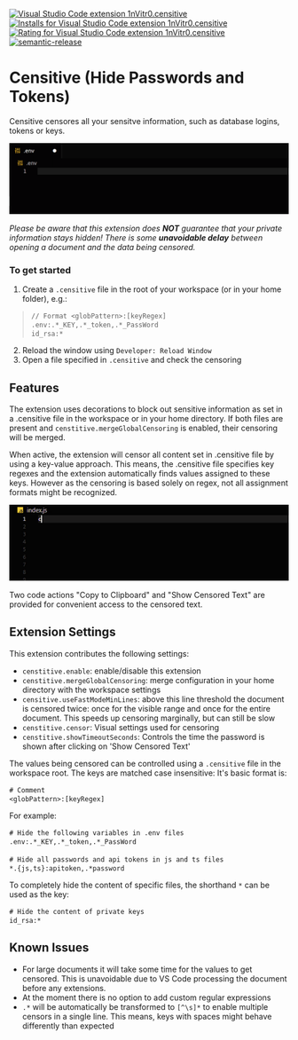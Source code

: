 [![Visual Studio Code extension 1nVitr0.censitive](https://img.shields.io/visual-studio-marketplace/v/1nVitr0.censitive?logo=visualstudiocode)](https://marketplace.visualstudio.com/items?itemName=1nVitr0.censitive)
[![Installs for Visual Studio Code extension 1nVitr0.censitive](https://img.shields.io/visual-studio-marketplace/i/1nVitr0.censitive?logo=visualstudiocode)](https://marketplace.visualstudio.com/items?itemName=1nVitr0.censitive)
[![Rating for Visual Studio Code extension 1nVitr0.censitive](https://img.shields.io/visual-studio-marketplace/r/1nVitr0.censitive?logo=visualstudiocode)](https://marketplace.visualstudio.com/items?itemName=1nVitr0.censitive)
[![semantic-release](https://img.shields.io/badge/%20%20%F0%9F%93%A6%F0%9F%9A%80-semantic--release-e10079.svg)](https://github.com/semantic-release/semantic-release)

# Censitive (Hide Passwords and Tokens)

Censitive censores all your sensitve information, such as database logins, tokens or keys.

![demo for .env files](https://raw.githubusercontent.com/1nVitr0/plugin-vscode-censitive/main/resources/demo.gif)

*Please be aware that this extension does __NOT__ guarantee that your private information stays hidden!*
*There is some __unavoidable delay__ between opening a document and the data being censored.*

### To get started

1. Create a `.censitive` file in the root of your workspace (or in your home folder), e.g.:
> ```censitive
> // Format <globPattern>:[keyRegex]
> .env:.*_KEY,.*_token,.*_PassWord
> id_rsa:*
> ```
2. Reload the window using `Developer: Reload Window`
3. Open a file specified in `.censitive` and check the censoring

## Features

The extension uses decorations to block out sensitive information as set in a .censitive file in the workspace or in your home directory.
If both files are present and `censtitive.mergeGlobalCensoring` is enabled, their censoring will be merged.

When active, the extension will censor all content set in .censitive file by using a key-value approach.
This means, the .censitive file specifies key regexes and the extension automatically finds values assigned to these keys.
However as the censoring is based solely on regex, not all assignment formats might be recognized.

![demo for js files](https://raw.githubusercontent.com/1nVitr0/plugin-vscode-censitive/main/resources/demo_smart.gif)

Two code actions "Copy to Clipboard" and "Show Censored Text" are provided for convenient access to the censored text.

## Extension Settings

This extension contributes the following settings:

* `censtitive.enable`: enable/disable this extension
* `censtitive.mergeGlobalCensoring`: merge configuration in your home directory with the workspace settings
* `censitive.useFastModeMinLines`: above this line threshold the document is censored twice: once for the visible range and once for the entire document. This speeds up censoring marginally, but can still be slow
* `censtitive.censor`: Visual settings used for censoring
* `censtitive.showTimeoutSeconds`: Controls the time the password is shown after clicking on 'Show Censored Text'

The values being censored can be controlled using a `.censitive` file in the workspace root.
The keys are matched case insensitive: It's basic format is:

```censitive
# Comment
<globPattern>:[keyRegex]
```

For example:

```censitive
# Hide the following variables in .env files
.env:.*_KEY,.*_token,.*_PassWord

# Hide all passwords and api tokens in js and ts files
*.{js,ts}:apitoken,.*password
```

To completely hide the content of specific files, the shorthand `*` can be used as the key:

```censitive
# Hide the content of private keys
id_rsa:*
```

## Known Issues

* For large documents it will take some time for the values to get censored. This is unavoidable due to VS Code processing the document before any extensions.
* At the moment there is no option to add custom regular expressions
* `.*` will be automatically be transformed to `[^\s]*` to enable multiple censors in a single line. This means, keys with spaces might behave differently than expected
